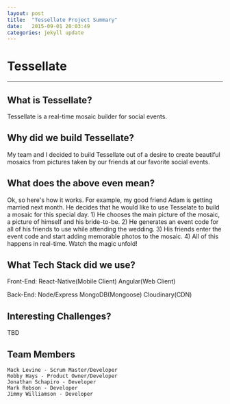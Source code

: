```yaml
---
layout: post
title:  "Tessellate Project Summary"
date:   2015-09-01 20:03:49
categories: jekyll update
---
```


# Tessellate
----------------------------------------------------------------------------------------------
## What is Tessellate?

Tessellate is a real-time mosaic builder for social events.

## Why did we build Tessellate?

My team and I decided to build Tessellate out of a desire to create beautiful mosaics from pictures taken by our friends at our favorite social events. 

## What does the above even mean?
Ok, so here's how it works. For example, my good friend Adam is getting married next month. He decides that he would like to use Tesselate to build a mosaic for this special day. 
	1) He chooses the main picture of the mosaic, a picture of himself and his bride-to-be.
	2) He generates an event code for all of his friends to use while attending the wedding.
	3) His friends enter the event code and start adding memorable photos to the mosaic.
	4) All of this happens in real-time. Watch the magic unfold!

## What Tech Stack did we use?

Front-End:
	React-Native(Mobile Client)
	Angular(Web Client)

Back-End:
	Node/Express
	MongoDB(Mongoose)
	Cloudinary(CDN)

## Interesting Challenges?
TBD

## Team Members
	Mack Levine - Scrum Master/Developer
	Robby Hays - Product Owner/Developer
	Jonathan Schapiro - Developer
	Mark Robson - Developer
	Jimmy Williamson - Developer
